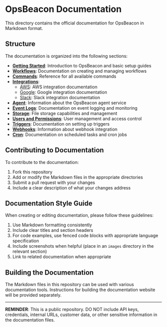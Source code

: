 # OpsBeacon Documentation

This directory contains the official documentation for OpsBeacon in Markdown format.

## Structure

The documentation is organized into the following sections:

- **[Getting Started](./getting-started/)**: Introduction to OpsBeacon and basic setup guides
- **[Workflows](./workflows/)**: Documentation on creating and managing workflows
- **[Commands](./commands/)**: Reference for all available commands
- **[Integrations](./integrations/)**:
  - [AWS](./integrations/aws/): AWS integration documentation
  - [Google](./integrations/google/): Google integration documentation
  - [Slack](./integrations/slack/): Slack integration documentation
- **[Agent](./agent/)**: Information about the OpsBeacon agent service
- **[Event Logs](./event-logs/)**: Documentation on event logging and monitoring
- **[Storage](./storage/)**: File storage capabilities and management
- **[Users and Permissions](./users-and-permissions/)**: User management and access control
- **[Triggers](./triggers/)**: Documentation on setting up triggers
- **[Webhooks](./webhooks/)**: Information about webhook integration
- **[Cron](./cron/)**: Documentation on scheduled tasks and cron jobs

## Contributing to Documentation

To contribute to the documentation:

1. Fork this repository
2. Add or modify the Markdown files in the appropriate directories
3. Submit a pull request with your changes
4. Include a clear description of what your changes address

## Documentation Style Guide

When creating or editing documentation, please follow these guidelines:

1. Use Markdown formatting consistently
2. Include clear titles and section headers
3. For code examples, use fenced code blocks with appropriate language specification
4. Include screenshots when helpful (place in an `images` directory in the relevant section)
5. Link to related documentation when appropriate

## Building the Documentation

The Markdown files in this repository can be used with various documentation tools. Instructions for building the documentation website will be provided separately.

---

**REMINDER**: This is a public repository. DO NOT include API keys, credentials, internal URLs, customer data, or other sensitive information in the documentation files.
